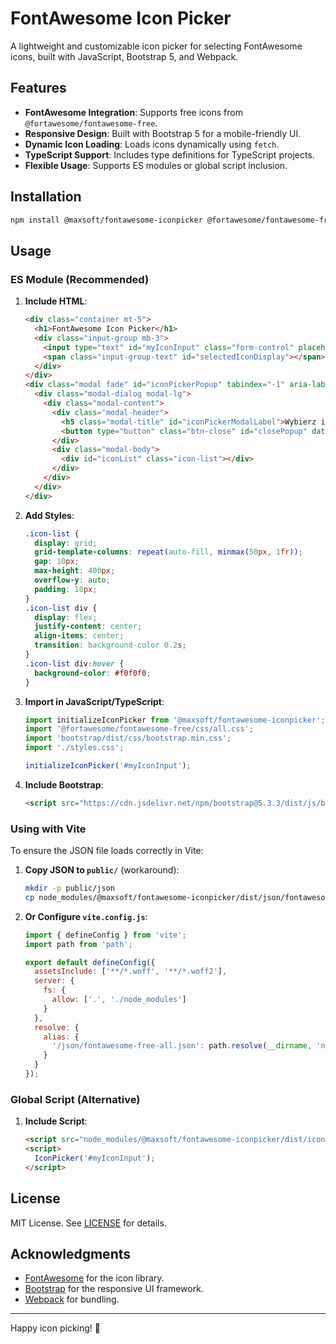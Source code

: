 # FontAwesome Icon Picker

A lightweight and customizable icon picker for selecting FontAwesome icons, built with JavaScript, Bootstrap 5, and Webpack.

## Features

- **FontAwesome Integration**: Supports free icons from `@fortawesome/fontawesome-free`.
- **Responsive Design**: Built with Bootstrap 5 for a mobile-friendly UI.
- **Dynamic Icon Loading**: Loads icons dynamically using `fetch`.
- **TypeScript Support**: Includes type definitions for TypeScript projects.
- **Flexible Usage**: Supports ES modules or global script inclusion.

## Installation

```bash
npm install @maxsoft/fontawesome-iconpicker @fortawesome/fontawesome-free bootstrap
```

## Usage

### ES Module (Recommended)
1. **Include HTML**:
   ```html
   <div class="container mt-5">
     <h1>FontAwesome Icon Picker</h1>
     <div class="input-group mb-3">
       <input type="text" id="myIconInput" class="form-control" placeholder="Kliknij, aby wybrać ikonę" readonly>
       <span class="input-group-text" id="selectedIconDisplay"></span>
     </div>
   </div>
   <div class="modal fade" id="iconPickerPopup" tabindex="-1" aria-labelledby="iconPickerModalLabel" aria-hidden="true">
     <div class="modal-dialog modal-lg">
       <div class="modal-content">
         <div class="modal-header">
           <h5 class="modal-title" id="iconPickerModalLabel">Wybierz ikonę FontAwesome</h5>
           <button type="button" class="btn-close" id="closePopup" data-bs-dismiss="modal" aria-label="Close"></button>
         </div>
         <div class="modal-body">
           <div id="iconList" class="icon-list"></div>
         </div>
       </div>
     </div>
   </div>
   ```

2. **Add Styles**:
   ```css
   .icon-list {
     display: grid;
     grid-template-columns: repeat(auto-fill, minmax(50px, 1fr));
     gap: 10px;
     max-height: 400px;
     overflow-y: auto;
     padding: 10px;
   }
   .icon-list div {
     display: flex;
     justify-content: center;
     align-items: center;
     transition: background-color 0.2s;
   }
   .icon-list div:hover {
     background-color: #f0f0f0;
   }
   ```

3. **Import in JavaScript/TypeScript**:
   ```typescript
   import initializeIconPicker from '@maxsoft/fontawesome-iconpicker';
   import '@fortawesome/fontawesome-free/css/all.css';
   import 'bootstrap/dist/css/bootstrap.min.css';
   import './styles.css';

   initializeIconPicker('#myIconInput');
   ```

4. **Include Bootstrap**:
   ```html
   <script src="https://cdn.jsdelivr.net/npm/bootstrap@5.3.3/dist/js/bootstrap.bundle.min.js"></script>
   ```

### Using with Vite
To ensure the JSON file loads correctly in Vite:
1. **Copy JSON to `public/`** (workaround):
   ```bash
   mkdir -p public/json
   cp node_modules/@maxsoft/fontawesome-iconpicker/dist/json/fontawesome-free-all.json public/json/
   ```
2. **Or Configure `vite.config.js`**:
   ```javascript
   import { defineConfig } from 'vite';
   import path from 'path';

   export default defineConfig({
     assetsInclude: ['**/*.woff', '**/*.woff2'],
     server: {
       fs: {
         allow: ['.', './node_modules']
       }
     },
     resolve: {
       alias: {
         '/json/fontawesome-free-all.json': path.resolve(__dirname, 'node_modules/@maxsoft/fontawesome-iconpicker/dist/json/fontawesome-free-all.json')
       }
     }
   });
   ```

### Global Script (Alternative)
1. **Include Script**:
   ```html
   <script src="node_modules/@maxsoft/fontawesome-iconpicker/dist/iconPicker.js"></script>
   <script>
     IconPicker('#myIconInput');
   </script>
   ```

## License

MIT License. See [LICENSE](LICENSE) for details.

## Acknowledgments

- [FontAwesome](https://fontawesome.com/) for the icon library.
- [Bootstrap](https://getbootstrap.com/) for the responsive UI framework.
- [Webpack](https://webpack.js.org/) for bundling.

---

Happy icon picking! 🚀